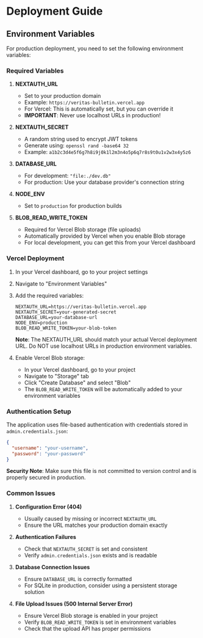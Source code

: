 # Deployment Guide

## Environment Variables

For production deployment, you need to set the following environment variables:

### Required Variables

1. **NEXTAUTH_URL**
   - Set to your production domain
   - Example: `https://veritas-bulletin.vercel.app`
   - For Vercel: This is automatically set, but you can override it
   - **IMPORTANT**: Never use localhost URLs in production!

2. **NEXTAUTH_SECRET**
   - A random string used to encrypt JWT tokens
   - Generate using: `openssl rand -base64 32`
   - Example: `a1b2c3d4e5f6g7h8i9j0k1l2m3n4o5p6q7r8s9t0u1v2w3x4y5z6`

3. **DATABASE_URL**
   - For development: `"file:./dev.db"`
   - For production: Use your database provider's connection string

4. **NODE_ENV**
   - Set to `production` for production builds

5. **BLOB_READ_WRITE_TOKEN**
   - Required for Vercel Blob storage (file uploads)
   - Automatically provided by Vercel when you enable Blob storage
   - For local development, you can get this from your Vercel dashboard

### Vercel Deployment

1. In your Vercel dashboard, go to your project settings
2. Navigate to "Environment Variables"
3. Add the required variables:
   ```
   NEXTAUTH_URL=https://veritas-bulletin.vercel.app
   NEXTAUTH_SECRET=your-generated-secret
   DATABASE_URL=your-database-url
   NODE_ENV=production
   BLOB_READ_WRITE_TOKEN=your-blob-token
   ```

   **Note**: The NEXTAUTH_URL should match your actual Vercel deployment URL.
   Do NOT use localhost URLs in production environment variables.

4. Enable Vercel Blob storage:
   - In your Vercel dashboard, go to your project
   - Navigate to "Storage" tab
   - Click "Create Database" and select "Blob"
   - The `BLOB_READ_WRITE_TOKEN` will be automatically added to your environment variables

### Authentication Setup

The application uses file-based authentication with credentials stored in `admin.credentials.json`:

```json
{
  "username": "your-username",
  "password": "your-password"
}
```

**Security Note**: Make sure this file is not committed to version control and is properly secured in production.

### Common Issues

1. **Configuration Error (404)**
   - Usually caused by missing or incorrect `NEXTAUTH_URL`
   - Ensure the URL matches your production domain exactly

2. **Authentication Failures**
   - Check that `NEXTAUTH_SECRET` is set and consistent
   - Verify `admin.credentials.json` exists and is readable

3. **Database Connection Issues**
   - Ensure `DATABASE_URL` is correctly formatted
   - For SQLite in production, consider using a persistent storage solution

4. **File Upload Issues (500 Internal Server Error)**
   - Ensure Vercel Blob storage is enabled in your project
   - Verify `BLOB_READ_WRITE_TOKEN` is set in environment variables
   - Check that the upload API has proper permissions